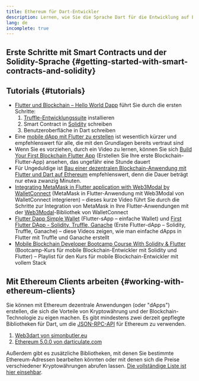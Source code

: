 ```yaml
---
title: Ethereum für Dart-Entwickler
description: Lernen, wie Sie die Sprache Dart für die Entwicklung auf Ethereum nutzen
lang: de
incomplete: true
---
```


## Erste Schritte mit Smart Contracts und der Solidity-Sprache {#getting-started-with-smart-contracts-and-solidity}

## Tutorials {#tutorials}

- [Flutter und Blockchain – Hello World Dapp](https://www.geeksforgeeks.org/flutter-and-blockchain-hello-world-dapp/) führt Sie durch die ersten Schritte:
  1.  [Truffle-Entwicklungssuite](https://www.trufflesuite.com/) installieren
  2.  Smart Contract in [Solidity](https://soliditylang.org/) schreiben
  3.  Benutzeroberfläche in Dart schreiben
- Eine [mobile dApp mit Flutter zu erstellen](https://medium.com/dash-community/building-a-mobile-dapp-with-flutter-be945c80315a) ist wesentlich kürzer und empfehlenswert für alle, die mit den Grundlagen bereits vertraut sind
- Wenn Sie es vorziehen, durch ein Video zu lernen, können Sie sich [Build Your First Blockchain Flutter App](https://www.youtube.com/watch?v=3Eeh3pJ6PeA) (Erstellen Sie Ihre erste Blockchain-Flutter-App) ansehen, das ungefähr eine Stunde dauert
- Für Ungeduldige ist [Bau einer dezentralen Blockchain-Anwendung mit Flutter und Dart auf Ethereum](https://www.youtube.com/watch?v=jaMFEOCq_1s) empfehlenswert, denn die Dauer beträgt nur etwa zwanzig Minuten.
- [Integrating MetaMask in Flutter application with Web3Modal by WalletConnect](https://www.youtube.com/watch?v=v_M2buHCpc4) (MetaMask in Flutter-Anwendung mit Web3Modal von WalletConnect integrieren) – dieses kurze Video führt Sie durch die Schritte zur Integration von MetaMask in Ihre Flutter-Anwendungen mit der [Web3Modal](https://pub.dev/packages/web3modal_flutter)-Bibliothek von WalletConnect
- [Flutter Dapp Simple Wallet](https://youtu.be/JMfIBpuAhKA) (Flutter-sApp – einfache Wallet) und [First Flutter DApp - Solidity, Truffle, Ganache](https://youtu.be/bHw2gQZxJ_s) (Erste Flutter-dApp – Solidity, Truffle, Ganache) – diese Videos zeigen, wie man einfache dApps in Flutter mit Truffle und Ganache erstellt
- [Mobile Blockchain Developer Bootcamp Course With Solidity & Flutter](https://youtube.com/playlist?list=PL4V4Unlk5luhQ26ERO6hWEbcUwHDSSmVH) (Bootcamp-Kurs für mobile Blockchain-Entwickler mit Solidity und Flutter) – Playlist für den Kurs für mobile Blockchain-Entwickler mit vollem Stack

## Mit Ethereum Clients arbeiten {#working-with-ethereum-clients}

Sie können mit Ethereum dezentrale Anwendungen (oder "dApps") erstellen, die sich die Vorteile von Kryptowährung und der Blockchain-Technologie zu eigen machen. Es gibt mindestens zwei derzeit gepflegte Bibliotheken für Dart, um die [JSON-RPC-API](/developers/docs/apis/json-rpc/) für Ethereum zu verwenden.

1. [Web3dart von simonbutler.eu](https://pub.dev/packages/web3dart)
1. [Ethereum 5.0.0 von darticulate.com](https://pub.dev/packages/ethereum)

Außerdem gibt es zusätzliche Bibliotheken, mit denen Sie bestimmte Ethereum-Adressen bearbeiten könnten oder mit denen sich die Preise verschiedener Kryptowährungen abrufen lassen. [Die vollständige Liste ist hier einsehbar](https://pub.dev/dart/packages?q=ethereum).
